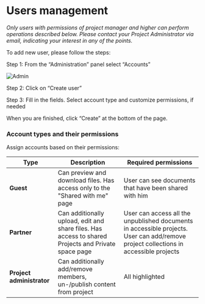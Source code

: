 # Users management
_Only users with permissions of project manager and higher can perform operations described below. Please contact your Project Administrator via email, indicating your interest in any of the points._

To add new user, please follow the steps: 

Step 1: From the “Administration” panel select “Accounts”

![Admin](https://git.klink.asia/main/k-box/blob/Update-Help-Project-section/docs/user/img/admin-page.PNG)

Step 2: Click on “Create user”

Step 3: Fill in the fields. Select account type and customize permissions, if needed

When you are finished, click “Create” at the bottom of the page.

### Account types and their permissions

Assign accounts based on their permissions:

|Type        |Description                           |Required permissions                             |
|------------|--------------------------------------|-------------------------------------------------|
|**Guest**   | Can preview and download files. Has access only to the "Shared with me" page | User can see documents that have been shared with him |
|**Partner** | Can additionally upload, edit and share files. Has access to shared Projects and Private space page | User can access all the unpublished documents in accessible projects.  User can add/remove project collections in accessible projects |
|**Project administrator**| Can additionally add/remove members, un-/publish content from project | All highlighted |
